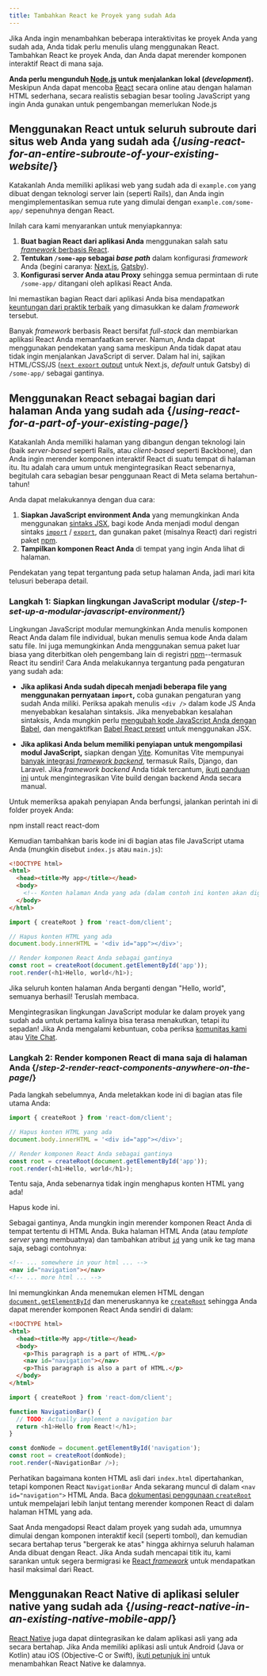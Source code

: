 ```yaml
---
title: Tambahkan React ke Proyek yang sudah Ada
---
```


<Intro>

Jika Anda ingin menambahkan beberapa interaktivitas ke proyek Anda yang sudah ada, Anda tidak perlu menulis ulang menggunakan React. Tambahkan React ke proyek Anda, dan Anda dapat merender komponen interaktif React di mana saja.

</Intro>

<Note>

**Anda perlu mengunduh [Node.js](https://nodejs.org/en/) untuk menjalankan lokal (*development*).** Meskipun Anda dapat mencoba [React](/learn/installation#try-react) secara online atau dengan halaman HTML sederhana, secara realistis sebagian besar tooling JavaScript yang ingin Anda gunakan untuk pengembangan memerlukan Node.js

</Note>

## Menggunakan React untuk seluruh subroute dari situs web Anda yang sudah ada {/*using-react-for-an-entire-subroute-of-your-existing-website*/}

Katakanlah Anda memiliki aplikasi web yang sudah ada di `example.com` yang dibuat dengan teknologi server lain (seperti Rails), dan Anda ingin mengimplementasikan semua rute yang dimulai dengan `example.com/some-app/` sepenuhnya dengan React.

Inilah cara kami menyarankan untuk menyiapkannya:

1. **Buat bagian React dari aplikasi Anda** menggunakan salah satu [*framework* berbasis React](/learn/start-a-new-react-project).
2. **Tentukan `/some-app` sebagai *base path*** dalam konfigurasi *framework* Anda (begini caranya: [Next.js](https://nextjs.org/docs/api-reference/next.config.js/basepath), [Gatsby](https://www.gatsbyjs.com/docs/how-to/previews-deploys-hosting/path-prefix/)).
3. **Konfigurasi server Anda atau Proxy** sehingga semua permintaan di rute `/some-app/` ditangani oleh aplikasi React Anda.

Ini memastikan bagian React dari aplikasi Anda bisa mendapatkan [keuntungan dari praktik terbaik](/learn/start-a-new-react-project#can-i-use-react-without-a-framework) yang dimasukkan ke dalam *framework* tersebut.

Banyak *framework* berbasis React bersifat *full-stack* dan membiarkan aplikasi React Anda memanfaatkan server. Namun, Anda dapat menggunakan pendekatan yang sama meskipun Anda tidak dapat atau tidak ingin menjalankan JavaScript di server. Dalam hal ini, sajikan HTML/CSS/JS ([`next export` output](https://nextjs.org/docs/advanced-features/static-html-export) untuk Next.js, *default* untuk Gatsby) di `/some-app/` sebagai gantinya.

## Menggunakan React sebagai bagian dari halaman Anda yang sudah ada {/*using-react-for-a-part-of-your-existing-page*/}

Katakanlah Anda memiliki halaman yang dibangun dengan teknologi lain (baik *server-based* seperti Rails, atau *client-based* seperti Backbone), dan Anda ingin merender komponen interaktif React di suatu tempat di halaman itu. Itu adalah cara umum untuk mengintegrasikan React sebenarnya, begitulah cara sebagian besar penggunaan React di Meta selama bertahun-tahun!

Anda dapat melakukannya dengan dua cara:

1. **Siapkan JavaScript environment Anda** yang memungkinkan Anda menggunakan [sintaks JSX](/learn/writing-markup-with-jsx), bagi kode Anda menjadi modul dengan sintaks [`import`](https://developer.mozilla.org/en-US/docs/Web/JavaScript/Reference/Statements/import) / [`export`](https://developer.mozilla.org/en-US/docs/Web/JavaScript/Reference/Statements/export), dan gunakan paket (misalnya React) dari registri paket [npm](https://www.npmjs.com/).
2. **Tampilkan komponen React Anda** di tempat yang ingin Anda lihat di halaman.

Pendekatan yang tepat tergantung pada setup halaman Anda, jadi mari kita telusuri beberapa detail.

### Langkah 1: Siapkan lingkungan JavaScript modular {/*step-1-set-up-a-modular-javascript-environment*/}

Lingkungan JavaScript modular memungkinkan Anda menulis komponen React Anda dalam file individual, bukan menulis semua kode Anda dalam satu file. Ini juga memungkinkan Anda menggunakan semua paket luar biasa yang diterbitkan oleh pengembang lain di registri [npm](https://www.npmjs.com/)--termasuk React itu sendiri! Cara Anda melakukannya tergantung pada pengaturan yang sudah ada:

* **Jika aplikasi Anda sudah dipecah menjadi beberapa file yang menggunakan pernyataan `import`,** coba gunakan pengaturan yang sudah Anda miliki. Periksa apakah menulis `<div />` dalam kode JS Anda menyebabkan kesalahan sintaksis. Jika menyebabkan kesalahan sintaksis, Anda mungkin perlu [mengubah kode JavaScript Anda dengan Babel](https://babeljs.io/setup), dan mengaktifkan [Babel React preset](https://babeljs.io/docs/babel-preset-react) untuk menggunakan JSX.

* **Jika aplikasi Anda belum memiliki penyiapan untuk mengompilasi modul JavaScript,** siapkan dengan [Vite](https://vitejs.dev/). Komunitas Vite mempunyai [banyak integrasi *framework backend*](https://github.com/vitejs/awesome-vite#integrations-with-backends), termasuk Rails, Django, dan Laravel. Jika *framework backend* Anda tidak tercantum, [ikuti panduan ini](https://vitejs.dev/guide/backend-integration.html) untuk mengintegrasikan Vite build dengan backend Anda secara manual.

Untuk memeriksa apakah penyiapan Anda berfungsi, jalankan perintah ini di folder proyek Anda:

<TerminalBlock>
npm install react react-dom
</TerminalBlock>

Kemudian tambahkan baris kode ini di bagian atas file JavaScript utama Anda (mungkin disebut `index.js` atau `main.js`):

<Sandpack>

```html index.html hidden
<!DOCTYPE html>
<html>
  <head><title>My app</title></head>
  <body>
    <!-- Konten halaman Anda yang ada (dalam contoh ini konten akan diganti) -->
  </body>
</html>
```

```js index.js active
import { createRoot } from 'react-dom/client';

// Hapus konten HTML yang ada
document.body.innerHTML = '<div id="app"></div>';

// Render komponen React Anda sebagai gantinya
const root = createRoot(document.getElementById('app'));
root.render(<h1>Hello, world</h1>);
```

</Sandpack>

Jika seluruh konten halaman Anda berganti dengan "Hello, world", semuanya berhasil! Teruslah membaca.

<Note>

Mengintegrasikan lingkungan JavaScript modular ke dalam proyek yang sudah ada untuk pertama kalinya bisa terasa menakutkan, tetapi itu sepadan! Jika Anda mengalami kebuntuan, coba periksa [komunitas kami](/community) atau [Vite Chat](https://chat.vitejs.dev/).

</Note>

### Langkah 2: Render komponen React di mana saja di halaman Anda {/*step-2-render-react-components-anywhere-on-the-page*/}

Pada langkah sebelumnya, Anda meletakkan kode ini di bagian atas file utama Anda:

```js
import { createRoot } from 'react-dom/client';

// Hapus konten HTML yang ada
document.body.innerHTML = '<div id="app"></div>';

// Render komponen React Anda sebagai gantinya
const root = createRoot(document.getElementById('app'));
root.render(<h1>Hello, world</h1>);
```

Tentu saja, Anda sebenarnya tidak ingin menghapus konten HTML yang ada!

Hapus kode ini.

Sebagai gantinya, Anda mungkin ingin merender komponen React Anda di tempat tertentu di HTML Anda. Buka halaman HTML Anda (atau *template server* yang membuatnya) dan tambahkan atribut [`id`](https://developer.mozilla.org/en-US/docs/Web/HTML/Global_attributes/id) yang unik ke tag mana saja, sebagi contohnya:

```html
<!-- ... somewhere in your html ... -->
<nav id="navigation"></nav>
<!-- ... more html ... -->
```

Ini memungkinkan Anda menemukan elemen HTML dengan [`document.getElementById`](https://developer.mozilla.org/en-US/docs/Web/API/Document/getElementById) dan meneruskannya ke [`createRoot`](/reference/react-dom/client/createRoot) sehingga Anda dapat merender komponen React Anda sendiri di dalam:

<Sandpack>

```html index.html
<!DOCTYPE html>
<html>
  <head><title>My app</title></head>
  <body>
    <p>This paragraph is a part of HTML.</p>
    <nav id="navigation"></nav>
    <p>This paragraph is also a part of HTML.</p>
  </body>
</html>
```

```js index.js active
import { createRoot } from 'react-dom/client';

function NavigationBar() {
  // TODO: Actually implement a navigation bar
  return <h1>Hello from React!</h1>;
}

const domNode = document.getElementById('navigation');
const root = createRoot(domNode);
root.render(<NavigationBar />);
```

</Sandpack>

Perhatikan bagaimana konten HTML asli dari `index.html` dipertahankan, tetapi komponen React `NavigationBar` Anda sekarang muncul di dalam `<nav id="navigation">` HTML Anda. Baca [dokumentasi penggunaan `createRoot`](/reference/react-dom/client/createRoot#rendering-a-page-partially-built-with-react) untuk mempelajari lebih lanjut tentang merender komponen React di dalam halaman HTML yang ada.

Saat Anda mengadopsi React dalam proyek yang sudah ada, umumnya dimulai dengan komponen interaktif kecil (seperti tombol), dan kemudian secara bertahap terus "bergerak ke atas" hingga akhirnya seluruh halaman Anda dibuat dengan React. Jika Anda sudah mencapai titik itu, kami sarankan untuk segera bermigrasi ke [React *framework*](/learn/start-a-new-react-project) untuk mendapatkan hasil maksimal dari React.

## Menggunakan React Native di aplikasi seluler native yang sudah ada {/*using-react-native-in-an-existing-native-mobile-app*/}

[React Native](https://reactnative.dev/) juga dapat diintegrasikan ke dalam aplikasi asli yang ada secara bertahap. Jika Anda memiliki aplikasi asli untuk Android (Java or Kotlin) atau iOS (Objective-C or Swift), [ikuti petunjuk ini](https://reactnative.dev/docs/integration-with-existing-apps) untuk menambahkan React Native ke dalamnya.
